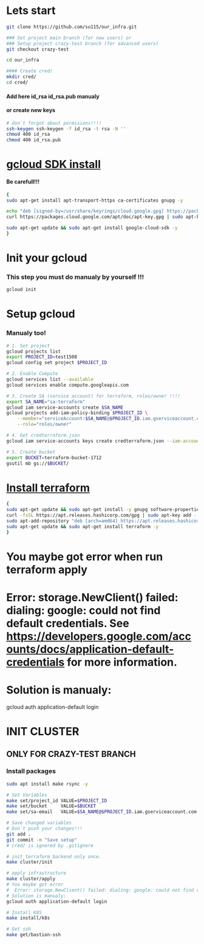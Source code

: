 # Lets start
```sh
git clone https://github.com/su115/our_infra.git

### Set project main branch (for new users) or
### Setup project crazy-test branch (for advanced users)
git checkout crazy-test

cd our_infra

#### Create cred/
mkdir cred/
cd cred/
```
#### Add here id_rsa id_rsa.pub manualy
#### or create new keys 
```sh
# don`t forgot about permisions!!!!
ssh-keygen ssh-keygen -f id_rsa -t rsa -N ''
chmod 400 id_rsa
chmod 400 id_rsa.pub
```
# [gcloud SDK install](https://cloud.google.com/sdk/docs/install)
#### Be carefull!!!
```sh
{
sudo apt-get install apt-transport-https ca-certificates gnupg -y

echo "deb [signed-by=/usr/share/keyrings/cloud.google.gpg] https://packages.cloud.google.com/apt cloud-sdk main" | sudo tee -a /etc/apt/sources.list.d/google-cloud-sdk.list
curl https://packages.cloud.google.com/apt/doc/apt-key.gpg | sudo apt-key --keyring /usr/share/keyrings/cloud.google.gpg add -

sudo apt-get update && sudo apt-get install google-cloud-sdk -y
}
```
# Init your gcloud
### This step you must do manualy by yourself !!!
```sh
gcloud init
```
# Setup gcloud
### Manualy too! 
```sh
# 1. Set project
gcloud projects list
export PROJECT_ID=test1508
gcloud config set project $PROJECT_ID

# 2. Enable Compute
gcloud services list --available
gcloud services enable compute.googleapis.com

# 3. Create SA (service account) for terraform, roles/owner !!!!
export SA_NAME="sa-terraform"
gcloud iam service-accounts create $SA_NAME
gcloud projects add-iam-policy-binding $PROJECT_ID \
    --member="serviceAccount:$SA_NAME@$PROJECT_ID.iam.gserviceaccount.com" \
    --role="roles/owner"

# 4. Get credterraform.json
gcloud iam service-accounts keys create credterraform.json --iam-account=$SA_NAME@$PROJECT_ID.iam.gserviceaccount.com

# 5. Create bucket
export BUCKET=terraform-bucket-1712
gsutil mb gs://$BUCKET/
```
# [Install terraform](https://learn.hashicorp.com/tutorials/terraform/install-cli)
```sh
{
sudo apt-get update && sudo apt-get install -y gnupg software-properties-common curl
curl -fsSL https://apt.releases.hashicorp.com/gpg | sudo apt-key add -
sudo apt-add-repository "deb [arch=amd64] https://apt.releases.hashicorp.com $(lsb_release -cs) main"
sudo apt-get update && sudo apt-get install terraform -y
}
```
# You maybe got error when run terraform apply
#  Error: storage.NewClient() failed: dialing: google: could not find default credentials. See https://developers.google.com/accounts/docs/application-default-credentials for more information.
# Solution is manualy:
gcloud auth application-default login

# INIT CLUSTER
## ONLY FOR CRAZY-TEST BRANCH
### Install packages
```sh
sudo apt install make rsync -y

# Set Variables
make set/project_id VALUE=$PROJECT_ID
make set/bucket     VALUE=$BUCKET
make set/sa-email   VALUE=$SA_NAME@$PROJECT_ID.iam.gserviceaccount.com

# Save changed variables
# Don`t push your changes!!!
git add .
git commit -m "Save setup"
# cred/ is ignored by .gitignore

# init terraform backend only once.
make cluster/init

# apply infrastructure
make cluster/apply
# You maybe got error
#  Error: storage.NewClient() failed: dialing: google: could not find default credentials. See https://developers.google.com/accounts/docs/application-default-credentials for more information.
# Solution is manualy:
gcloud auth application-default login

# Install K8S
make install/k8s

# Get ssh
make get/bastion-ssh
```

